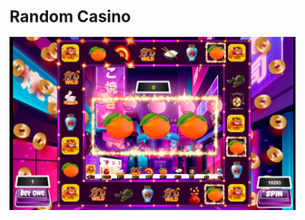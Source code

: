 # Random Casino

![alt text](https://github.com/Det-Tech/casino/blob/main/src/capture.png?raw=true)
